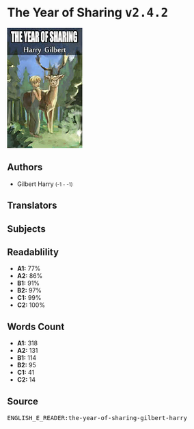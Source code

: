 # The Year of Sharing <kbd>v2.4.2</kbd>

![](./cover.medium.jpg "")

## Authors


 - Gilbert Harry <small>(-1 - -1)</small>

## Translators



## Subjects



## Readablility


 - **A1:** 77%
 - **A2:** 86%
 - **B1:** 91%
 - **B2:** 97%
 - **C1:** 99%
 - **C2:** 100%

## Words Count


 - **A1:** 318
 - **A2:** 131
 - **B1:** 114
 - **B2:** 95
 - **C1:** 41
 - **C2:** 14

## Source


<kbd>ENGLISH_E_READER:the-year-of-sharing-gilbert-harry</kbd>
